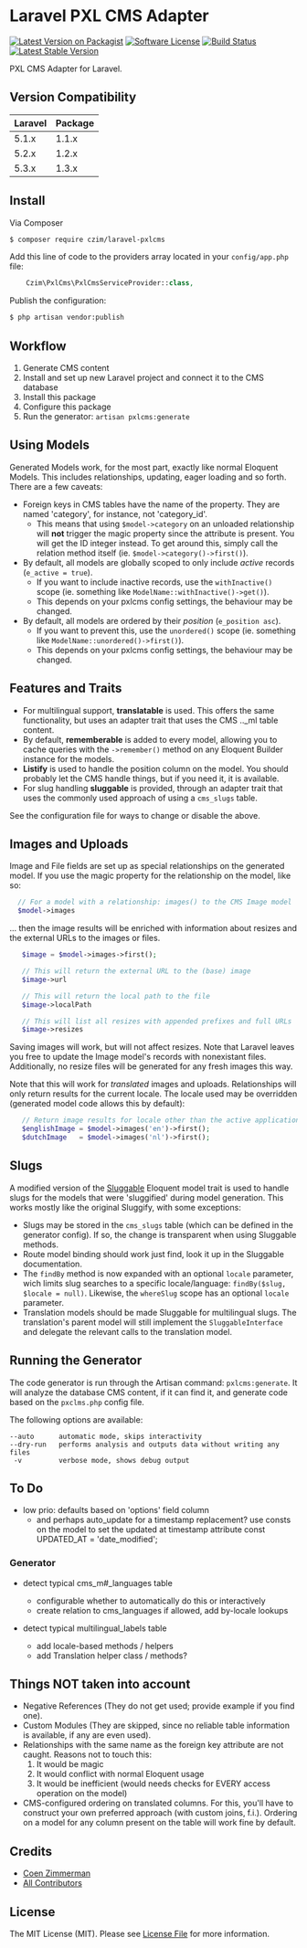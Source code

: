 # Laravel PXL CMS Adapter

[![Latest Version on Packagist][ico-version]][link-packagist]
[![Software License][ico-license]](LICENSE.md)
[![Build Status](https://travis-ci.org/czim/laravel-pxlcms.svg?branch=master)](https://travis-ci.org/czim/laravel-pxlcms)
[![Latest Stable Version](http://img.shields.io/packagist/v/czim/laravel-pxlcms.svg)](https://packagist.org/packages/czim/laravel-pxlcms)

PXL CMS Adapter for Laravel.

## Version Compatibility

 Laravel  | Package
:---------|:--------
 5.1.x    | 1.1.x
 5.2.x    | 1.2.x
 5.3.x    | 1.3.x

## Install

Via Composer

``` bash
$ composer require czim/laravel-pxlcms
```

Add this line of code to the providers array located in your `config/app.php` file:

```php
    Czim\PxlCms\PxlCmsServiceProvider::class,
```

Publish the configuration:

``` bash
$ php artisan vendor:publish
```

## Workflow

1. Generate CMS content
2. Install and set up new Laravel project and connect it to the CMS database
3. Install this package
4. Configure this package
5. Run the generator: `artisan pxlcms:generate`


## Using Models

Generated Models work, for the most part, exactly like normal Eloquent Models.
This includes relationships, updating, eager loading and so forth.
There are a few caveats:

- Foreign keys in CMS tables have the name of the property. They are named 'category', for instance, not 'category_id'.
  - This means that using `$model->category` on an unloaded relationship will **not** trigger the magic property since the attribute is present.
    You will get the ID integer instead.
    To get around this, simply call the relation method itself (ie. `$model->category()->first()`).
- By default, all models are globally scoped to only include *active* records (`e_active = true`).
  - If you want to include inactive records, use the `withInactive()` scope (ie. something like `ModelName::withInactive()->get()`).
  - This depends on your pxlcms config settings, the behaviour may be changed.
- By default, all models are ordered by their *position* (`e_position asc`).
  - If you want to prevent this, use the `unordered()` scope (ie. something like `ModelName::unordered()->first()`).
  - This depends on your pxlcms config settings, the behaviour may be changed.


## Features and Traits

- For multilingual support, **translatable** is used.
    This offers the same functionality, but uses an adapter trait that uses the CMS .._ml table content.
- By default, **rememberable** is added to every model, allowing you to cache queries with the `->remember()` method on any Eloquent Builder instance for the models.
- **Listify** is used to handle the position column on the model. You should probably let the CMS handle things, but if you need it, it is available.
- For slug handling **sluggable** is provided, through an adapter trait that uses the commonly used approach of using a `cms_slugs` table.

See the configuration file for ways to change or disable the above.


## Images and Uploads

 Image and File fields are set up as special relationships on the generated model.
 If you use the magic property for the relationship on the model, like so:

 ```php
   // For a model with a relationship: images() to the CMS Image model
   $model->images
 ```

... then the image results will be enriched with information about resizes and the external URLs to the images or files.

```php
   $image = $model->images->first();

   // This will return the external URL to the (base) image
   $image->url

   // This will return the local path to the file
   $image->localPath

   // This will list all resizes with appended prefixes and full URLs
   $image->resizes
```

Saving images will work, but will not affect resizes.
Note that Laravel leaves you free to update the Image model's records with nonexistant files.
Additionally, no resize files will be generated for any fresh images this way.

Note that this will work for *translated* images and uploads.
Relationships will only return results for the current locale.
The locale used may be overridden (generated model code allows this by default):

```php
   // Return image results for locale other than the active application locale
   $englishImage = $model->images('en')->first();
   $dutchImage   = $model->images('nl')->first();
```


## Slugs

A modified version of the [Sluggable](https://github.com/cviebrock/eloquent-sluggable) Eloquent model trait is used to handle slugs for the models that were 'sluggified' during model generation.
This works mostly like the original Sluggify, with some exceptions:

- Slugs may be stored in the `cms_slugs` table (which can be defined in the generator config).
  If so, the change is transparent when using Sluggable methods.
- Route model binding should work just find, look it up in the Sluggable documentation.
- The `findBy` method is now expanded with an optional `locale` parameter, wich limits slug searches to a specific locale/language: `findBy($slug, $locale = null)`.
  Likewise, the `whereSlug` scope has an optional `locale` parameter.
- Translation models should be made Sluggable for multilingual slugs.
  The translation's parent model will still implement the `SluggableInterface` and delegate the relevant calls to the translation model.


## Running the Generator

The code generator is run through the Artisan command: `pxlcms:generate`.
It will analyze the database CMS content, if it can find it, and generate code based on the `pxclms.php` config file.

The following options are available:

```
--auto      automatic mode, skips interactivity
--dry-run   performs analysis and outputs data without writing any files
 -v         verbose mode, shows debug output
```


## To Do

- low prio: defaults based on 'options' field column
    - and perhaps auto_update for a timestamp replacement?
            use consts on the model to set the updated at timestamp attribute
            const UPDATED_AT = 'date_modified';


### Generator

- detect typical cms_m#_languages table
    - configurable whether to automatically do this or interactively
    - create relation to cms_languages if allowed, add by-locale lookups

- detect typical multilingual_labels table
    - add locale-based methods / helpers
    - add Translation helper class / methods?


## Things NOT taken into account

- Negative References (They do not get used; provide example if you find one).
- Custom Modules (They are skipped, since no reliable table information is available, if any are even used).
- Relationships with the same name as the foreign key attribute are not caught. Reasons not to touch this:
   1. It would be magic
   2. It would conflict with normal Eloquent usage
   3. It would be inefficient (would needs checks for EVERY access operation on the model)
- CMS-configured ordering on translated columns. For this, you'll have to construct your own preferred approach (with custom joins, f.i.). Ordering on a model for any column present on the table will work fine by default.

## Credits

- [Coen Zimmerman][link-author]
- [All Contributors][link-contributors]

## License

The MIT License (MIT). Please see [License File](LICENSE.md) for more information.

[ico-version]: https://img.shields.io/packagist/v/czim/laravel-pxlcms.svg?style=flat-square
[ico-license]: https://img.shields.io/badge/license-MIT-brightgreen.svg?style=flat-square
[ico-downloads]: https://img.shields.io/packagist/dt/czim/laravel-pxlcms.svg?style=flat-square

[link-packagist]: https://packagist.org/packages/czim/laravel-pxlcms
[link-downloads]: https://packagist.org/packages/czim/laravel-pxlcms
[link-author]: https://github.com/czim
[link-contributors]: ../../contributors
